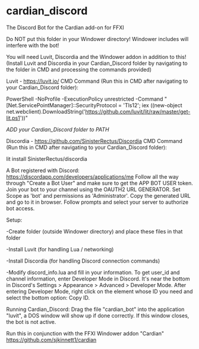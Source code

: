 # cardian_discord
The Discord Bot for the Cardian add-on for FFXI

Do NOT put this folder in your Windower directory!  Windower includes will interfere with the bot!

You will need Luvit, Discordia and the Windower addon in addition to this!
(Install Luvit and Discordia in your Cardian_Discord folder by navigating to the folder in CMD and processing the commands provided)

Luvit - https://luvit.io/
CMD Command (Run this in CMD after navigating to your Cardian_Discord folder): 

PowerShell -NoProfile -ExecutionPolicy unrestricted -Command "[Net.ServicePointManager]::SecurityProtocol = 'Tls12'; iex ((new-object net.webclient).DownloadString('https://github.com/luvit/lit/raw/master/get-lit.ps1'))"

*ADD your Cardian_Discord folder to PATH*


Discordia - https://github.com/SinisterRectus/Discordia
CMD Command (Run this in CMD after navigating to your Cardian_Discord folder):

lit install SinisterRectus/discordia


A Bot registered with Discord:
https://discordapp.com/developers/applications/me
Follow all the way through "Create a Bot User" and make sure to get the APP BOT USER token.
Join your bot to your channel using the OAUTH2 URL GENERATOR. Set Scope as 'bot' and permissions as 'Administrator'. Copy the generated URL and go to it in browser. Follow prompts and select your server to authorize bot access.


Setup:

-Create folder (outside Windower directory) and place these files in that folder

-Install Luvit (for handling Lua / networking)

-Install Discordia (for handling Discord connection commands)

-Modify discord_info.lua and fill in your information.  To get user_id and channel information, enter Developer Mode in Discord.  It's near the bottom in Discord's Settings > Appearance > Advanced > Developer Mode.  After entering Developer Mode, right click on the element whose ID you need and select the bottom option: Copy ID.

Running Cardian_Discord:
Drag the file "cardian_bot" into the application "luvit", a DOS window will show up if done correctly.  If this window closes, the bot is not active.


Run this in conjunction with the FFXI Windower addon "Cardian"
https://github.com/sjkinnett1/cardian

